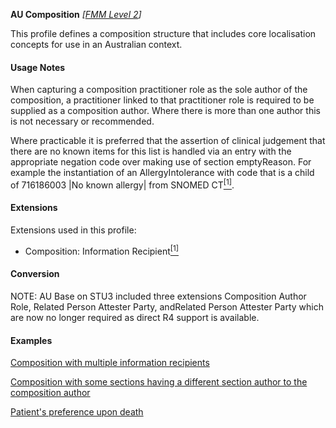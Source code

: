 **AU Composition**  *[[FMM Level 2](guidance.html)]*

This profile defines a composition structure that includes core localisation concepts for use in an Australian context.


#### Usage Notes

When capturing a composition practitioner role as the sole author of the composition, a practitioner linked to that practitioner role is required to be supplied as a composition author. Where there is more than one author this is not necessary or recommended.

Where practicable it is preferred that the assertion of clinical judgement that there are no known items for this list is handled via an entry with the appropriate negation code over making use of section emptyReason. For example the instantiation of an AllergyIntolerance with code that is a child of 716186003 \|No known allergy\| from SNOMED CT[<sup>[1]</sup>](https://www.snomed.org).


#### Extensions 
Extensions used in this profile:   
* Composition: Information Recipient[<sup>[1]</sup>](http://hl7.org.au/fhir/StructureDefinition/information-recipient)


#### Conversion

NOTE: AU Base on STU3 included three extensions Composition Author Role, Related Person Attester Party, andRelated Person Attester Party which are now no longer required as direct R4 support is available.

#### Examples

[Composition with multiple information recipients](Composition-multiple-information-recipients.html)

[Composition with some sections having a different section author to the composition author](Composition-composition-different-authors.html)

[Patient's preference upon death](Composition-example0.html)



